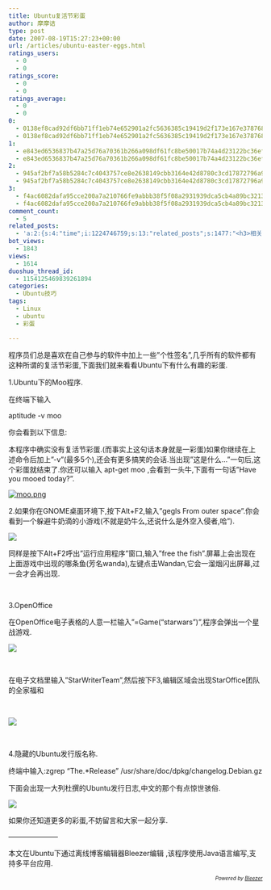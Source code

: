 ```yaml
---
title: Ubuntu复活节彩蛋
author: 摩摩诘
type: post
date: 2007-08-19T15:27:23+00:00
url: /articles/ubuntu-easter-eggs.html
ratings_users:
  - 0
  - 0
ratings_score:
  - 0
  - 0
ratings_average:
  - 0
  - 0
0:
  - 0138ef8cad92df6bb71ff1eb74e652901a2fc5636385c19419d2f173e167e3787682b104e29e0b27f128f3155c941ef0
  - 0138ef8cad92df6bb71ff1eb74e652901a2fc5636385c19419d2f173e167e3787682b104e29e0b27f128f3155c941ef0
1:
  - e843ed6536837b47a25d76a70361b266a098df61fc8be50017b74a4d23122bc36ef0bca74d1183e5666a94be7b7f6617
  - e843ed6536837b47a25d76a70361b266a098df61fc8be50017b74a4d23122bc36ef0bca74d1183e5666a94be7b7f6617
2:
  - 945af2bf7a58b5284c7c4043757ce8e2638149cbb3164e42d8780c3cd17872796a93b718adc34cdf75d78669b7e46e3f
  - 945af2bf7a58b5284c7c4043757ce8e2638149cbb3164e42d8780c3cd17872796a93b718adc34cdf75d78669b7e46e3f
3:
  - f4ac6082dafa95cce200a7a210766fe9abbb38f5f08a2931939dca5cb4a89bc321399d2f0c4ba9de8feaf94750dfcc5e
  - f4ac6082dafa95cce200a7a210766fe9abbb38f5f08a2931939dca5cb4a89bc321399d2f0c4ba9de8feaf94750dfcc5e
comment_count:
  - 5
related_posts:
  - 'a:2:{s:4:"time";i:1224746759;s:13:"related_posts";s:1477:"<h3>相关日志</h3><ul class="related_post"><li><a href="http://www.digglife.cn/articles/how-to-install-kde40-in-ubuntu.html" title="如何在Ubuntu 7.10下安装KDE 4.0">如何在Ubuntu 7.10下安装KDE 4.0</a></li><li><a href="http://www.digglife.cn/articles/make-openoffice-run-faster-in-ubuntu.html" title="加快Open Office在Ubuntu中的运行速度">加快Open Office在Ubuntu中的运行速度</a></li><li><a href="http://www.digglife.cn/articles/ubuntu%e8%ae%a9%e6%a1%8c%e9%9d%a2%e6%98%be%e7%a4%ba%e5%9b%9e%e6%94%b6%e7%ab%99.html" title="Ubuntu:让桌面显示回收站">Ubuntu:让桌面显示回收站</a></li><li><a href="http://www.digglife.cn/articles/install-compiz-fusion-and-trouble-shooting-part2-2.html" title="Ubuntu Compiz Fusion安装和常见问题解决 Part.2">Ubuntu Compiz Fusion安装和常见问题解决 Part.2</a></li><li><a href="http://www.digglife.cn/articles/install-compiz-fusion-and-trouble-shooting-part1-2.html" title="Ubuntu Compiz Fusion安装和常见问题解决 Part.1">Ubuntu Compiz Fusion安装和常见问题解决 Part.1</a></li><li><a href="http://www.digglife.cn/articles/how-to-install-software-in-ubuntu-charpter2.html" title="Ubuntu技巧:Ubuntu软件安装方法完全指南(续)">Ubuntu技巧:Ubuntu软件安装方法完全指南(续)</a></li><li><a href="http://www.digglife.cn/articles/recordmydesktop.html" title="Linux平台屏幕录像工具RecordMyDesktop">Linux平台屏幕录像工具RecordMyDesktop</a></li></ul>";}'
bot_views:
  - 1843
views:
  - 1614
duoshuo_thread_id:
  - 1154125469839261894
categories:
  - Ubuntu技巧
tags:
  - Linux
  - ubuntu
  - 彩蛋

---
```

<p align="left">
  程序员们总是喜欢在自己参与的软件中加上一些&#8221;个性签名&#8221;,几乎所有的软件都有这种所谓的复活节彩蛋,下面我们就来看看Ubuntu下有什么有趣的彩蛋.
</p>

<p align="left">
  <!--more-->
</p>

<p align="left">
  1.Ubuntu下的Moo程序.
</p>

<p align="left">
  在终端下输入
</p>

<p align="left">
  aptitude -v moo
</p>

<p align="left">
  你会看到以下信息:
</p>

<p align="left">
  本程序中确实没有复活节彩蛋.(而事实上这句话本身就是一彩蛋)如果你继续在上述命令后加上&#8221;-v&#8221;(最多5个),还会有更多搞笑的会话.当出现&#8221;这是什么&#8230;&#8221;一句后,这个彩蛋就结束了.你还可以输入 apt-get moo ,会看到一头牛,下面有一句话&#8221;Have you mooed today?&#8221;.
</p>

[![moo.png][1]][2]

<p align="left">
  2.如果你在GNOME桌面环境下,按下Alt+F2,输入&#8221;gegls From&nbsp;outer space&#8221;.你会看到一个躲避牛奶滴的小游戏(不就是奶牛么,还说什么是外空入侵者,哈&#8221;).
</p>

<img src="https://www.digglife.net/wp-content/uploads/3/379/2007/08/ubuntu-cow.png" border="0" />

<p align="left">
  同样是按下Alt+F2呼出&#8221;运行应用程序&#8221;窗口,输入&#8221;free the fish&#8221;.屏幕上会出现在上面游戏中出现的哪条鱼(芳名wanda),左键点击Wandan,它会一溜烟闪出屏幕,过一会才会再出现.
</p>

<p align="left">
  &nbsp;
</p>

<p align="left">
  3.OpenOffice
</p>

<p align="left">
  在OpenOffice电子表格的人意一栏输入&#8221;=Game(&#8220;starwars&#8221;)&#8221;,程序会弹出一个星战游戏.
</p>

<img src="https://www.digglife.net/wp-content/uploads/3/379/2007/08/starwars.png" border="0" />

<p align="left">
  &nbsp;
</p>

在电子文档里输入&#8221;StarWriterTeam&#8221;,然后按下F3,编辑区域会出现StarOffice团队的全家福和

<p align="left">
  &nbsp;
</p>

<img src="https://www.digglife.net/wp-content/uploads/3/379/2007/08/starofficeteam.png" border="0" />

<p align="left">
  &nbsp;
</p>

<p align="left">
  4.隐藏的Ubuntu发行版名称.
</p>

<p align="left">
  终端中输入:zgrep &#8220;The.*Release&#8221; /usr/share/doc/dpkg/changelog.Debian.gz
</p>

<p align="left">
  下面会出现一大列杜撰的Ubuntu发行日志,中文的那个有点惊世骇俗.
</p>

<img src="https://www.digglife.net/wp-content/uploads/3/379/2007/08/release.png" border="0" />

<p align="left">
  如果你还知道更多的彩蛋,不妨留言和大家一起分享.
</p>

&#8212;&#8212;&#8212;&#8212;&#8212;&#8212;&#8212;

本文在Ubuntu下通过离线博客编辑器Bleezer编辑 ,该程序使用Java语言编写,支持多平台应用.

<div class="bleezer-powered">
  <p style="font-size: 10px; text-align: right">
    <em>Powered by <a href="http://www.bleezer.com">Bleezer</a></em>
  </p>
</div>

 [1]: https://www.digglife.net/wp-content/uploads/3/379/2007/08/moo.png
 [2]: https://www.digglife.net/wp-content/uploads/3/379/2007/08/moo.png "moo.png"
